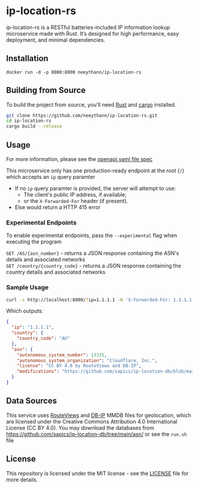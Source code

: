 # ip-location-rs

ip-location-rs is a RESTful batteries-included IP information lookup microservice made with Rust.
It’s designed for high performance, easy deployment, and minimal dependencies.


## Installation

`docker run -d -p 8000:8000 neeythann/ip-location-rs`

## Building from Source

To build the project from source, you'll need [Rust](https://www.rust-lang.org/) and [cargo](https://doc.rust-lang.org/cargo/) installed.

```bash
git clone https://github.com/neeythann/ip-location-rs.git
cd ip-location-rs
cargo build --release
```

## Usage

For more information, please see the [openapi.yaml file spec](https://github.com/neeythann/ip-location-rs/blob/main/openapi.yaml)

This microservice only has one production-ready endpoint at the root (`/`) which accepts an `ip` query paramter
- If no `ip` query paramter is provided, the server will attempt to use:
  - The client's public IP address, if available;
  - or the `X-Forwarded-For` header (if present).
- Else would return a HTTP 415 error

### Experimental Endpoints

To enable experimental endpoints, pass the `--experimental` flag when executing the program

`GET /AS/{asn_number}` - returns a JSON response containing the ASN's details and associated networks  
`GET /country/{country_code}` - returns a JSON response containing the country details and associated networks

### Sample Usage

```bash
curl -s http://localhost:8000/?ip=1.1.1.1 -H 'X-Forwarded-For: 1.1.1.1' | jq
```

Which outputs:
```json
{
  "ip": "1.1.1.1",
  "country": {
    "country_code": "AU"
  },
  "asn": {
    "autonomous_system_number": 13335,
    "autonomous_system_organization": "Cloudflare, Inc.",
    "license": "CC BY 4.0 by RouteViews and DB-IP",
    "modifications": "https://github.com/sapics/ip-location-db/blob/main/asn/MODIFICATIONS"
  }
}
```

## Data Sources

This service uses [RouteViews](https://www.routeviews.org/routeviews/) and [DB-IP](https://db-ip.com/) MMDB files for geolocation, which are licensed under the Creative Commons Attribution 4.0 International License (CC BY 4.0).
You may download the databases from https://github.com/sapics/ip-location-db/tree/main/asn/ or see the `run.sh` file

## License

This repository is licensed under the MIT license - see the [LICENSE](https://github.com/neeythann/ip-location-rs/blob/main/LICENSE) file for more details.
